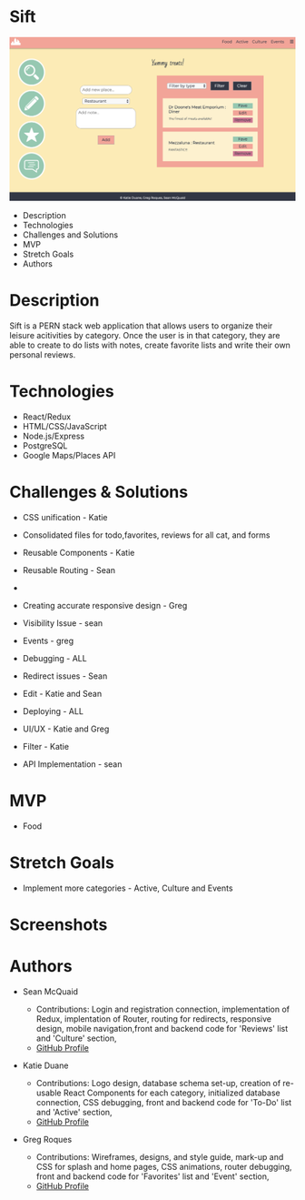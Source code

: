 # Sift
![Main Page](./screenshots/main.png)


* Description
* Technologies
* Challenges and Solutions
* MVP
* Stretch Goals
* Authors

# Description
Sift is a PERN stack web application that allows users to organize their leisure acitivities by category. Once the user is in that category, they are able to create to do lists with notes, create favorite lists and write their own personal reviews.


# Technologies
- React/Redux
- HTML/CSS/JavaScript
- Node.js/Express
- PostgreSQL
- Google Maps/Places API


# Challenges & Solutions
- CSS unification - Katie
- Consolidated files for todo,favorites, reviews for all cat, and forms

- Reusable Components - Katie

- Reusable Routing - Sean
- 

- Creating accurate responsive design - Greg

- Visibility Issue - sean

- Events - greg

- Debugging - ALL 

- Redirect issues - Sean

- Edit - Katie and Sean

- Deploying - ALL 

- UI/UX - Katie and Greg

- Filter - Katie

- API Implementation - sean

# MVP
- Food 


# Stretch Goals
- Implement more categories - Active, Culture and Events

# Screenshots


# Authors
- Sean McQuaid
  - Contributions: Login and registration connection, implementation of Redux, implentation of Router, routing for redirects, responsive design, mobile navigation,front and backend code for 'Reviews' list and 'Culture' section,
  - [GitHub Profile](https://github.com/seanmcquaid)

- Katie Duane
  - Contributions: Logo design, database schema set-up, creation of re-usable React Components for each category, initialized database connection, CSS debugging, front and backend code for 'To-Do' list and 'Active' section,
  - [GitHub Profile](https://github.com/katiejduane)
  
- Greg Roques
  - Contributions: Wireframes, designs, and style guide, mark-up and CSS for splash and home pages, CSS animations, router debugging, front and backend code for 'Favorites' list and 'Event' section,
  - [GitHub Profile](https://github.com/gregroques)